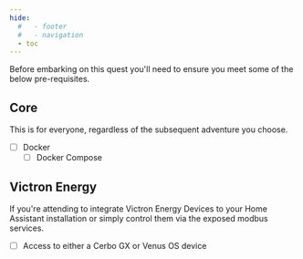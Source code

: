 ```yaml
---
hide:
  #   - footer
  #   - navigation
  - toc
---
```


Before embarking on this quest you'll need to ensure you meet some of the below pre-requisites.

## Core

This is for everyone, regardless of the subsequent adventure you choose.

- [ ] Docker
  - [ ] Docker Compose

## Victron Energy

If you're attending to integrate Victron Energy Devices to your Home Assistant installation or simply control them via the exposed modbus services.

- [ ] Access to either a Cerbo GX or Venus OS device
